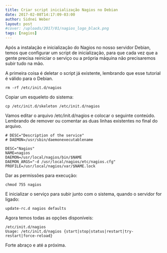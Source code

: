 ```yaml
---
title: Criar script inicialização Nagios no Debian
date: 2017-02-08T14:17:09-03:00
author: Sidnei Weber
layout: post
#cover: /uploads/2017/01/nagios_logo_black.png
tags: [nagios]
---
```

Após a instalação e inicialização do Nagios no nosso servidor Debian, temos que configurar um script de inicialização, para que cada vez que a gente precisa reiniciar o serviço ou a própria máquina não precisaremos subir tudo na mão.

A primeira coisa é deletar o script já existente, lembrando que esse tutorial é válido para o Debian.

```shell
rm -rf /etc/init.d/nagios
```

Copiar um esqueleto do sistema:

```shell
cp /etc/init.d/skeleton /etc/init.d/nagios
```

Vamos editar o arquivo /etc/init.d/nagios e colocar o seguinte conteúdo. Lembrando de remover ou comentar as duas linhas existentes no final do arquivo.

```shell
# DESC="Description of the service"
# DAEMON=/usr/sbin/daemonexecutablename

DESC="Nagios"
NAME=nagios
DAEMON=/usr/local/nagios/bin/$NAME
DAEMON_ARGS="-d /usr/local/nagios/etc/nagios.cfg"
PROFILE=/usr/local/nagios/var/$NAME.lock
```

Dar as permissões para execução:

```shell
chmod 755 nagios
```

E inicializar o serviço para subir junto com o sistema, quando o servidor for ligado:

```shell
update-rc.d nagios defaults
```

Agora temos todas as opções disponíveis:

```shell
/etc/init.d/nagios
Usage: /etc/init.d/nagios {start|stop|status|restart|try-restart|force-reload}
```

Forte abraço e até a próxima.